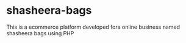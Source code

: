 # shasheera-bags
This is a ecommerce platform developed fora online business named shasheera bags using PHP
